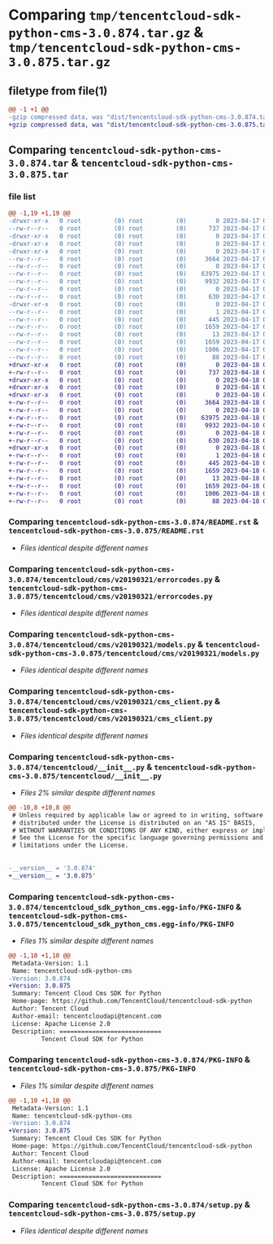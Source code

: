 # Comparing `tmp/tencentcloud-sdk-python-cms-3.0.874.tar.gz` & `tmp/tencentcloud-sdk-python-cms-3.0.875.tar.gz`

## filetype from file(1)

```diff
@@ -1 +1 @@
-gzip compressed data, was "dist/tencentcloud-sdk-python-cms-3.0.874.tar", last modified: Mon Apr 17 00:26:04 2023, max compression
+gzip compressed data, was "dist/tencentcloud-sdk-python-cms-3.0.875.tar", last modified: Tue Apr 18 00:29:18 2023, max compression
```

## Comparing `tencentcloud-sdk-python-cms-3.0.874.tar` & `tencentcloud-sdk-python-cms-3.0.875.tar`

### file list

```diff
@@ -1,19 +1,19 @@
-drwxr-xr-x   0 root         (0) root         (0)        0 2023-04-17 00:26:04.000000 tencentcloud-sdk-python-cms-3.0.874/
--rw-r--r--   0 root         (0) root         (0)      737 2023-04-17 00:26:04.000000 tencentcloud-sdk-python-cms-3.0.874/README.rst
-drwxr-xr-x   0 root         (0) root         (0)        0 2023-04-17 00:26:04.000000 tencentcloud-sdk-python-cms-3.0.874/tencentcloud/
-drwxr-xr-x   0 root         (0) root         (0)        0 2023-04-17 00:26:04.000000 tencentcloud-sdk-python-cms-3.0.874/tencentcloud/cms/
-drwxr-xr-x   0 root         (0) root         (0)        0 2023-04-17 00:26:04.000000 tencentcloud-sdk-python-cms-3.0.874/tencentcloud/cms/v20190321/
--rw-r--r--   0 root         (0) root         (0)     3664 2023-04-17 00:26:04.000000 tencentcloud-sdk-python-cms-3.0.874/tencentcloud/cms/v20190321/errorcodes.py
--rw-r--r--   0 root         (0) root         (0)        0 2023-04-17 00:26:04.000000 tencentcloud-sdk-python-cms-3.0.874/tencentcloud/cms/v20190321/__init__.py
--rw-r--r--   0 root         (0) root         (0)    63975 2023-04-17 00:26:04.000000 tencentcloud-sdk-python-cms-3.0.874/tencentcloud/cms/v20190321/models.py
--rw-r--r--   0 root         (0) root         (0)     9932 2023-04-17 00:26:04.000000 tencentcloud-sdk-python-cms-3.0.874/tencentcloud/cms/v20190321/cms_client.py
--rw-r--r--   0 root         (0) root         (0)        0 2023-04-17 00:26:04.000000 tencentcloud-sdk-python-cms-3.0.874/tencentcloud/cms/__init__.py
--rw-r--r--   0 root         (0) root         (0)      630 2023-04-17 00:26:04.000000 tencentcloud-sdk-python-cms-3.0.874/tencentcloud/__init__.py
-drwxr-xr-x   0 root         (0) root         (0)        0 2023-04-17 00:26:04.000000 tencentcloud-sdk-python-cms-3.0.874/tencentcloud_sdk_python_cms.egg-info/
--rw-r--r--   0 root         (0) root         (0)        1 2023-04-17 00:26:04.000000 tencentcloud-sdk-python-cms-3.0.874/tencentcloud_sdk_python_cms.egg-info/dependency_links.txt
--rw-r--r--   0 root         (0) root         (0)      445 2023-04-17 00:26:04.000000 tencentcloud-sdk-python-cms-3.0.874/tencentcloud_sdk_python_cms.egg-info/SOURCES.txt
--rw-r--r--   0 root         (0) root         (0)     1659 2023-04-17 00:26:04.000000 tencentcloud-sdk-python-cms-3.0.874/tencentcloud_sdk_python_cms.egg-info/PKG-INFO
--rw-r--r--   0 root         (0) root         (0)       13 2023-04-17 00:26:04.000000 tencentcloud-sdk-python-cms-3.0.874/tencentcloud_sdk_python_cms.egg-info/top_level.txt
--rw-r--r--   0 root         (0) root         (0)     1659 2023-04-17 00:26:04.000000 tencentcloud-sdk-python-cms-3.0.874/PKG-INFO
--rw-r--r--   0 root         (0) root         (0)     1006 2023-04-17 00:26:04.000000 tencentcloud-sdk-python-cms-3.0.874/setup.py
--rw-r--r--   0 root         (0) root         (0)       88 2023-04-17 00:26:04.000000 tencentcloud-sdk-python-cms-3.0.874/setup.cfg
+drwxr-xr-x   0 root         (0) root         (0)        0 2023-04-18 00:29:18.000000 tencentcloud-sdk-python-cms-3.0.875/
+-rw-r--r--   0 root         (0) root         (0)      737 2023-04-18 00:29:18.000000 tencentcloud-sdk-python-cms-3.0.875/README.rst
+drwxr-xr-x   0 root         (0) root         (0)        0 2023-04-18 00:29:18.000000 tencentcloud-sdk-python-cms-3.0.875/tencentcloud/
+drwxr-xr-x   0 root         (0) root         (0)        0 2023-04-18 00:29:18.000000 tencentcloud-sdk-python-cms-3.0.875/tencentcloud/cms/
+drwxr-xr-x   0 root         (0) root         (0)        0 2023-04-18 00:29:18.000000 tencentcloud-sdk-python-cms-3.0.875/tencentcloud/cms/v20190321/
+-rw-r--r--   0 root         (0) root         (0)     3664 2023-04-18 00:29:18.000000 tencentcloud-sdk-python-cms-3.0.875/tencentcloud/cms/v20190321/errorcodes.py
+-rw-r--r--   0 root         (0) root         (0)        0 2023-04-18 00:29:18.000000 tencentcloud-sdk-python-cms-3.0.875/tencentcloud/cms/v20190321/__init__.py
+-rw-r--r--   0 root         (0) root         (0)    63975 2023-04-18 00:29:18.000000 tencentcloud-sdk-python-cms-3.0.875/tencentcloud/cms/v20190321/models.py
+-rw-r--r--   0 root         (0) root         (0)     9932 2023-04-18 00:29:18.000000 tencentcloud-sdk-python-cms-3.0.875/tencentcloud/cms/v20190321/cms_client.py
+-rw-r--r--   0 root         (0) root         (0)        0 2023-04-18 00:29:18.000000 tencentcloud-sdk-python-cms-3.0.875/tencentcloud/cms/__init__.py
+-rw-r--r--   0 root         (0) root         (0)      630 2023-04-18 00:29:18.000000 tencentcloud-sdk-python-cms-3.0.875/tencentcloud/__init__.py
+drwxr-xr-x   0 root         (0) root         (0)        0 2023-04-18 00:29:18.000000 tencentcloud-sdk-python-cms-3.0.875/tencentcloud_sdk_python_cms.egg-info/
+-rw-r--r--   0 root         (0) root         (0)        1 2023-04-18 00:29:18.000000 tencentcloud-sdk-python-cms-3.0.875/tencentcloud_sdk_python_cms.egg-info/dependency_links.txt
+-rw-r--r--   0 root         (0) root         (0)      445 2023-04-18 00:29:18.000000 tencentcloud-sdk-python-cms-3.0.875/tencentcloud_sdk_python_cms.egg-info/SOURCES.txt
+-rw-r--r--   0 root         (0) root         (0)     1659 2023-04-18 00:29:18.000000 tencentcloud-sdk-python-cms-3.0.875/tencentcloud_sdk_python_cms.egg-info/PKG-INFO
+-rw-r--r--   0 root         (0) root         (0)       13 2023-04-18 00:29:18.000000 tencentcloud-sdk-python-cms-3.0.875/tencentcloud_sdk_python_cms.egg-info/top_level.txt
+-rw-r--r--   0 root         (0) root         (0)     1659 2023-04-18 00:29:18.000000 tencentcloud-sdk-python-cms-3.0.875/PKG-INFO
+-rw-r--r--   0 root         (0) root         (0)     1006 2023-04-18 00:29:18.000000 tencentcloud-sdk-python-cms-3.0.875/setup.py
+-rw-r--r--   0 root         (0) root         (0)       88 2023-04-18 00:29:18.000000 tencentcloud-sdk-python-cms-3.0.875/setup.cfg
```

### Comparing `tencentcloud-sdk-python-cms-3.0.874/README.rst` & `tencentcloud-sdk-python-cms-3.0.875/README.rst`

 * *Files identical despite different names*

### Comparing `tencentcloud-sdk-python-cms-3.0.874/tencentcloud/cms/v20190321/errorcodes.py` & `tencentcloud-sdk-python-cms-3.0.875/tencentcloud/cms/v20190321/errorcodes.py`

 * *Files identical despite different names*

### Comparing `tencentcloud-sdk-python-cms-3.0.874/tencentcloud/cms/v20190321/models.py` & `tencentcloud-sdk-python-cms-3.0.875/tencentcloud/cms/v20190321/models.py`

 * *Files identical despite different names*

### Comparing `tencentcloud-sdk-python-cms-3.0.874/tencentcloud/cms/v20190321/cms_client.py` & `tencentcloud-sdk-python-cms-3.0.875/tencentcloud/cms/v20190321/cms_client.py`

 * *Files identical despite different names*

### Comparing `tencentcloud-sdk-python-cms-3.0.874/tencentcloud/__init__.py` & `tencentcloud-sdk-python-cms-3.0.875/tencentcloud/__init__.py`

 * *Files 2% similar despite different names*

```diff
@@ -10,8 +10,8 @@
 # Unless required by applicable law or agreed to in writing, software
 # distributed under the License is distributed on an "AS IS" BASIS,
 # WITHOUT WARRANTIES OR CONDITIONS OF ANY KIND, either express or implied.
 # See the License for the specific language governing permissions and
 # limitations under the License.
 
 
-__version__ = '3.0.874'
+__version__ = '3.0.875'
```

### Comparing `tencentcloud-sdk-python-cms-3.0.874/tencentcloud_sdk_python_cms.egg-info/PKG-INFO` & `tencentcloud-sdk-python-cms-3.0.875/tencentcloud_sdk_python_cms.egg-info/PKG-INFO`

 * *Files 1% similar despite different names*

```diff
@@ -1,10 +1,10 @@
 Metadata-Version: 1.1
 Name: tencentcloud-sdk-python-cms
-Version: 3.0.874
+Version: 3.0.875
 Summary: Tencent Cloud Cms SDK for Python
 Home-page: https://github.com/TencentCloud/tencentcloud-sdk-python
 Author: Tencent Cloud
 Author-email: tencentcloudapi@tencent.com
 License: Apache License 2.0
 Description: ============================
         Tencent Cloud SDK for Python
```

### Comparing `tencentcloud-sdk-python-cms-3.0.874/PKG-INFO` & `tencentcloud-sdk-python-cms-3.0.875/PKG-INFO`

 * *Files 1% similar despite different names*

```diff
@@ -1,10 +1,10 @@
 Metadata-Version: 1.1
 Name: tencentcloud-sdk-python-cms
-Version: 3.0.874
+Version: 3.0.875
 Summary: Tencent Cloud Cms SDK for Python
 Home-page: https://github.com/TencentCloud/tencentcloud-sdk-python
 Author: Tencent Cloud
 Author-email: tencentcloudapi@tencent.com
 License: Apache License 2.0
 Description: ============================
         Tencent Cloud SDK for Python
```

### Comparing `tencentcloud-sdk-python-cms-3.0.874/setup.py` & `tencentcloud-sdk-python-cms-3.0.875/setup.py`

 * *Files identical despite different names*

